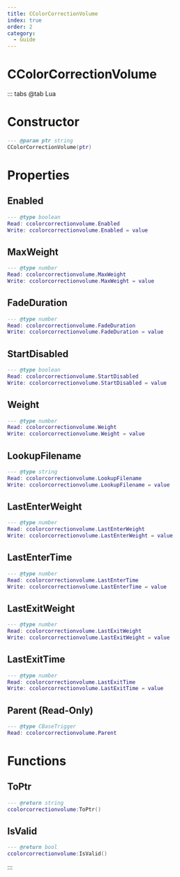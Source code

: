 ```yaml
---
title: CColorCorrectionVolume
index: true
order: 2
category:
  - Guide
---
```


# CColorCorrectionVolume

::: tabs
@tab Lua
# Constructor
```lua
--- @param ptr string
CColorCorrectionVolume(ptr)
```
# Properties
## Enabled 
```lua
--- @type boolean
Read: ccolorcorrectionvolume.Enabled
Write: ccolorcorrectionvolume.Enabled = value
```
## MaxWeight 
```lua
--- @type number
Read: ccolorcorrectionvolume.MaxWeight
Write: ccolorcorrectionvolume.MaxWeight = value
```
## FadeDuration 
```lua
--- @type number
Read: ccolorcorrectionvolume.FadeDuration
Write: ccolorcorrectionvolume.FadeDuration = value
```
## StartDisabled 
```lua
--- @type boolean
Read: ccolorcorrectionvolume.StartDisabled
Write: ccolorcorrectionvolume.StartDisabled = value
```
## Weight 
```lua
--- @type number
Read: ccolorcorrectionvolume.Weight
Write: ccolorcorrectionvolume.Weight = value
```
## LookupFilename 
```lua
--- @type string
Read: ccolorcorrectionvolume.LookupFilename
Write: ccolorcorrectionvolume.LookupFilename = value
```
## LastEnterWeight 
```lua
--- @type number
Read: ccolorcorrectionvolume.LastEnterWeight
Write: ccolorcorrectionvolume.LastEnterWeight = value
```
## LastEnterTime 
```lua
--- @type number
Read: ccolorcorrectionvolume.LastEnterTime
Write: ccolorcorrectionvolume.LastEnterTime = value
```
## LastExitWeight 
```lua
--- @type number
Read: ccolorcorrectionvolume.LastExitWeight
Write: ccolorcorrectionvolume.LastExitWeight = value
```
## LastExitTime 
```lua
--- @type number
Read: ccolorcorrectionvolume.LastExitTime
Write: ccolorcorrectionvolume.LastExitTime = value
```
## Parent (Read-Only)
```lua
--- @type CBaseTrigger
Read: ccolorcorrectionvolume.Parent
```
# Functions
## ToPtr
```lua
--- @return string
ccolorcorrectionvolume:ToPtr()
```
## IsValid
```lua
--- @return bool
ccolorcorrectionvolume:IsValid()
```

:::
